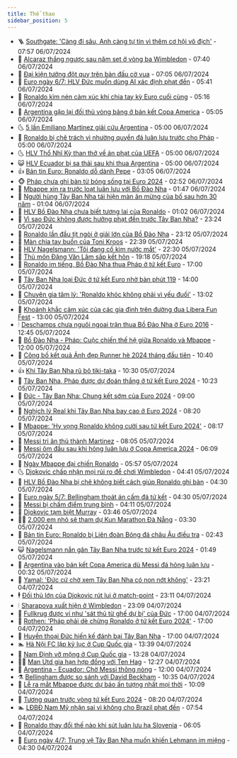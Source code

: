 ```yaml
---
title: Thể thao
sidebar_position: 5
---
```


<!-- vnexpress-the-thao:START -->
- 🪜 [Southgate: &#39;Càng đi sâu, Anh càng tự tin vì thêm cơ hội vô địch&#39;](https://vnexpress.net/southgate-cang-di-sau-anh-cang-tu-tin-vi-them-co-hoi-vo-dich-4766894.html) - 07:57 06/07/2024
- 🦩 [Alcaraz thắng ngược sau năm set ở vòng ba Wimbledon](https://vnexpress.net/alcaraz-thang-nguoc-sau-nam-set-o-vong-ba-wimbledon-4766892.html) - 07:40 06/07/2024
- 🧰 [Đại kiện tướng đột quỵ trên bàn đấu cờ vua](https://vnexpress.net/dai-kien-tuong-dot-quy-tren-ban-dau-co-vua-4766882.html) - 07:05 06/07/2024
- 🤗 [Euro ngày 6/7: HLV Đức muốn dùng AI xác định phạt đền](https://vnexpress.net/euro-ngay-6-7-hlv-duc-muon-dung-ai-xac-dinh-phat-den-4766776.html) - 05:41 06/07/2024
- 🥳 [Ronaldo kìm nén cảm xúc khi chia tay kỳ Euro cuối cùng](https://vnexpress.net/ronaldo-kim-nen-cam-xuc-khi-chia-tay-ky-euro-cuoi-cung-4766856.html) - 05:16 06/07/2024
- 🦣 [Argentina gặp lại đối thủ vòng bảng ở bán kết Copa America](https://vnexpress.net/argentina-gap-lai-doi-thu-vong-bang-o-ban-ket-copa-america-4766841.html) - 05:05 06/07/2024
- 🌜 [5 lần Emiliano Martinez giải cứu Argentina](https://vnexpress.net/5-lan-emiliano-martinez-giai-cuu-argentina-4766650.html) - 05:00 06/07/2024
- 🫶 [Ronaldo bị chê trách vì nhường quyền đá luân lưu trước cho Pháp](https://vnexpress.net/ronaldo-bi-che-trach-vi-nhuong-quyen-da-luan-luu-truoc-cho-phap-4766760.html) - 05:00 06/07/2024
- 🌜 [HLV Thổ Nhĩ Kỳ than thở về án phạt của UEFA](https://vnexpress.net/hlv-tho-nhi-ky-than-tho-ve-an-phat-cua-uefa-4766845.html) - 05:00 06/07/2024
- 😺 [HLV Ecuador bị sa thải sau khi thua Argentina](https://vnexpress.net/hlv-ecuador-bi-sa-thai-sau-khi-thua-argentina-4766796.html) - 05:00 06/07/2024
- 👍 [Bản tin Euro: Ronaldo dỗ dành Pepe](https://vnexpress.net/ban-tin-euro-ronaldo-do-danh-pepe-4766805.html) - 03:05 06/07/2024
- 🐵 [Pháp chưa ghi bàn từ bóng sống tại Euro 2024](https://vnexpress.net/phap-chua-ghi-ban-tu-bong-song-tai-euro-2024-4766807.html) - 02:52 06/07/2024
- 💫 [Mbappe xin ra trước loạt luân lưu với Bồ Đào Nha](https://vnexpress.net/mbappe-xin-ra-truoc-loat-luan-luu-voi-bo-dao-nha-4766793.html) - 01:47 06/07/2024
- 🦆 [Người hùng Tây Ban Nha tái hiện màn ăn mừng của bố sau hơn 30 năm](https://vnexpress.net/nguoi-hung-tay-ban-nha-tai-hien-man-an-mung-cua-bo-sau-hon-30-nam-4766484.html) - 01:04 06/07/2024
- 🙉 [HLV Bồ Đào Nha chưa biết tương lai của Ronaldo](https://vnexpress.net/hlv-bo-dao-nha-chua-biet-tuong-lai-cua-ronaldo-4766772.html) - 01:02 06/07/2024
- 📝 [Vì sao Đức không được hưởng phạt đền trước Tây Ban Nha?](https://vnexpress.net/vi-sao-duc-khong-duoc-huong-phat-den-truoc-tay-ban-nha-4766753.html) - 23:24 05/07/2024
- 💯 [Ronaldo lần đầu tịt ngòi ở giải lớn của Bồ Đào Nha](https://vnexpress.net/ronaldo-lan-dau-tit-ngoi-o-giai-lon-cua-bo-dao-nha-4766746.html) - 23:12 05/07/2024
- 🌈 [Màn chia tay buồn của Toni Kroos](https://vnexpress.net/man-chia-tay-buon-cua-toni-kroos-4766739.html) - 22:39 05/07/2024
- 🦩 [HLV Nagelsmann: &#39;Tôi đang cố kìm nước mắt&#39;](https://vnexpress.net/hlv-nagelsmann-toi-dang-co-kim-nuoc-mat-4766740.html) - 22:30 05/07/2024
- 🐲 [Thủ môn Đặng Văn Lâm sắp kết hôn](https://vnexpress.net/thu-mon-dang-van-lam-sap-ket-hon-4766688.html) - 19:18 05/07/2024
- 🌁 [Ronaldo im tiếng, Bồ Đào Nha thua Pháp ở tứ kết Euro](https://vnexpress.net/truc-tiep-tran-bo-dao-nha-vs-phap-tu-ket-euro-2024-4766671-tong-thuat.html) - 17:00 05/07/2024
- 💯 [Tây Ban Nha loại Đức ở tứ kết Euro nhờ bàn phút 119](https://vnexpress.net/truc-tiep-tran-tay-ban-nha-vs-duc-o-tu-ket-euro-2024-4766667-tong-thuat.html) - 14:00 05/07/2024
- 🌝 [Chuyên gia tâm lý: &#39;Ronaldo khóc không phải vì yếu đuối&#39;](https://vnexpress.net/chuyen-gia-tam-ly-ronaldo-khoc-khong-phai-vi-yeu-duoi-4766701.html) - 13:02 05/07/2024
- 🤖 [Khoảnh khắc cảm xúc của các gia đình trên đường đua Libera Fun Fest](https://vnexpress.net/khoanh-khac-cam-xuc-cua-cac-gia-dinh-tren-duong-dua-libera-fun-fest-4766696.html) - 13:00 05/07/2024
- 🕯 [Deschamps chưa nguôi ngoai trận thua Bồ Đào Nha ở Euro 2016](https://vnexpress.net/deschamps-chua-nguoi-ngoai-tran-thua-bo-dao-nha-o-euro-2016-4766698.html) - 12:45 05/07/2024
- 🧰 [Bồ Đào Nha - Pháp: Cuộc chiến thế hệ giữa Ronaldo và Mbappe](https://vnexpress.net/bo-dao-nha-phap-cuoc-chien-the-he-giua-ronaldo-va-mbappe-4766618.html) - 12:00 05/07/2024
- 🥳 [Công bố kết quả Ảnh đẹp Runner hè 2024 tháng đầu tiên](https://vnexpress.net/cong-bo-ket-qua-anh-dep-runner-he-2024-thang-dau-tien-4766663.html) - 10:40 05/07/2024
- 👍 [Khi Tây Ban Nha rũ bỏ tiki-taka](https://vnexpress.net/khi-tay-ban-nha-ru-bo-tiki-taka-4766526.html) - 10:30 05/07/2024
- 💪 [Tây Ban Nha, Pháp được dự đoán thắng ở tứ kết Euro 2024](https://vnexpress.net/tay-ban-nha-phap-duoc-du-doan-thang-o-tu-ket-euro-2024-4766665.html) - 10:23 05/07/2024
- 👹 [Đức - Tây Ban Nha: Chung kết sớm của Euro 2024](https://vnexpress.net/duc-tay-ban-nha-chung-ket-som-cua-euro-2024-4766604.html) - 09:00 05/07/2024
- 🧰 [Nghịch lý Real khi Tây Ban Nha bay cao ở Euro 2024](https://vnexpress.net/nghich-ly-real-khi-tay-ban-nha-bay-cao-o-euro-2024-4766530.html) - 08:20 05/07/2024
- 🚀 [Mbappe: &#39;Hy vọng Ronaldo không cười sau tứ kết Euro 2024&#39;](https://vnexpress.net/mbappe-hy-vong-ronaldo-khong-cuoi-sau-tu-ket-euro-2024-4766571.html) - 08:17 05/07/2024
- 🎃 [Messi tri ân thủ thành Martinez](https://vnexpress.net/messi-tri-an-thu-thanh-martinez-4766519.html) - 08:05 05/07/2024
- 🧰 [Messi ôm đầu sau khi hỏng luân lưu ở Copa America 2024](https://vnexpress.net/messi-om-dau-sau-khi-hong-luan-luu-o-copa-america-2024-4766523.html) - 06:09 05/07/2024
- 👀 [Ngày Mbappe đại chiến Ronaldo](https://vnexpress.net/ngay-mbappe-dai-chien-ronaldo-4766512.html) - 05:57 05/07/2024
- 🌜 [Djokovic chấp nhận mọi rủi ro để chơi Wimbledon](https://vnexpress.net/djokovic-chap-nhan-moi-rui-ro-de-choi-wimbledon-4766476.html) - 04:41 05/07/2024
- 🫶 [HLV Bồ Đào Nha bị chê không biết cách giúp Ronaldo ghi bàn](https://vnexpress.net/hlv-bo-dao-nha-bi-che-khong-biet-cach-giup-ronaldo-ghi-ban-4766350.html) - 04:30 05/07/2024
- 🦄 [Euro ngày 5/7: Bellingham thoát án cấm đá tứ kết](https://vnexpress.net/cap-nhat-tin-tuc-moi-nhat-euro-2024-4766409.html) - 04:30 05/07/2024
- 🥳 [Messi bị chấm điểm trung bình](https://vnexpress.net/messi-bi-cham-diem-trung-binh-4766457.html) - 04:11 05/07/2024
- 🐲 [Djokovic tạm biệt Murray](https://vnexpress.net/djokovic-tam-biet-murray-4766455.html) - 03:46 05/07/2024
- 🧑‍🏫 [2.000 em nhỏ sẽ tham dự Kun Marathon Đà Nẵng](https://vnexpress.net/2-000-em-nho-se-tham-du-kun-marathon-da-nang-4765969.html) - 03:30 05/07/2024
- 🤔 [Bản tin Euro: Ronaldo bị Liên đoàn Bóng đá châu Âu điều tra](https://vnexpress.net/ban-tin-euro-ronaldo-bi-lien-doan-bong-da-chau-au-dieu-tra-4766388.html) - 02:43 05/07/2024
- 😺 [Nagelsmann nắn gân Tây Ban Nha trước tứ kết Euro 2024](https://vnexpress.net/nagelsmann-nan-gan-tay-ban-nha-truoc-tu-ket-euro-2024-4766353.html) - 01:49 05/07/2024
- 💪 [Argentina vào bán kết Copa America dù Messi đá hỏng luân lưu](https://vnexpress.net/truc-tiep-tran-argentina-vs-ecuador-tu-ket-copa-america-4766333-tong-thuat.html) - 00:32 05/07/2024
- 💼 [Yamal: &#39;Đức cứ chờ xem Tây Ban Nha có non nớt không&#39;](https://vnexpress.net/yamal-duc-cu-cho-xem-tay-ban-nha-co-non-not-khong-4766316.html) - 23:21 04/07/2024
- 🕴 [Đối thủ lớn của Djokovic rút lui ở match-point](https://vnexpress.net/doi-thu-lon-cua-djokovic-rut-lui-o-match-point-4766320.html) - 23:11 04/07/2024
- 🕯 [Sharapova xuất hiện ở Wimbledon](https://vnexpress.net/sharapova-xuat-hien-o-wimbledon-4766321.html) - 23:09 04/07/2024
- 📝 [Fullkrug được ví như &#39;sát thủ từ ghế dự bị&#39; của Đức](https://vnexpress.net/fullkrug-duoc-vi-nhu-sat-thu-tu-ghe-du-bi-cua-duc-4766273.html) - 17:00 04/07/2024
- 🧐 [Rothen: &#39;Pháp phải dè chừng Ronaldo ở tứ kết Euro 2024&#39;](https://vnexpress.net/rothen-phap-phai-de-chung-ronaldo-o-tu-ket-euro-2024-4766269.html) - 17:00 04/07/2024
- 🙉 [Huyền thoại Đức hiến kế đánh bại Tây Ban Nha](https://vnexpress.net/huyen-thoai-duc-hien-ke-danh-bai-tay-ban-nha-4766185.html) - 17:00 04/07/2024
- 🏊 [Hà Nội FC lập kỷ lục ở Cup Quốc gia](https://vnexpress.net/ha-noi-fc-lap-ky-luc-o-cup-quoc-gia-4766275.html) - 13:39 04/07/2024
- 🌊 [Nam Định vỡ mộng ở Cup Quốc gia](https://vnexpress.net/nam-dinh-vo-mong-o-cup-quoc-gia-4766279.html) - 13:28 04/07/2024
- 👨‍🏫 [Man Utd gia hạn hợp đồng với Ten Hag](https://vnexpress.net/man-utd-gia-han-hop-dong-voi-ten-hag-4766260.html) - 12:27 04/07/2024
- 🥷 [Argentina - Ecuador: Chờ Messi thông nòng](https://vnexpress.net/argentina-ecuador-cho-messi-thong-nong-4766240.html) - 12:00 04/07/2024
- ⚗️ [Bellingham được so sánh với David Beckham](https://vnexpress.net/bellingham-duoc-so-sanh-voi-david-beckham-4766178.html) - 10:35 04/07/2024
- 🌮 [Lễ ra mắt Mbappe được dự báo ấn tượng nhất mọi thời](https://vnexpress.net/le-ra-mat-mbappe-duoc-du-bao-an-tuong-nhat-moi-thoi-4766199.html) - 10:09 04/07/2024
- 🤩 [Tương quan trước vòng tứ kết Euro 2024](https://vnexpress.net/tuong-quan-truoc-vong-tu-ket-euro-2024-4766147.html) - 08:20 04/07/2024
- 🏊 [LĐBĐ Nam Mỹ nhận sai vì không cho Brazil phạt đền](https://vnexpress.net/ldbd-nam-my-nhan-sai-vi-khong-cho-brazil-phat-den-4766108.html) - 07:54 04/07/2024
- 🐎 [Ronaldo thay đổi thế nào khi sút luân lưu hạ Slovenia](https://vnexpress.net/ronaldo-thay-doi-the-nao-khi-sut-luan-luu-ha-slovenia-4765988.html) - 06:05 04/07/2024
- 💫 [Euro ngày 4/7: Trung vệ Tây Ban Nha muốn khiến Lehmann im miệng](https://vnexpress.net/ban-tin-cap-nhat-euro-2024-4766032.html) - 04:30 04/07/2024<!-- vnexpress-the-thao:END -->
